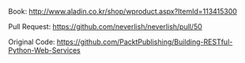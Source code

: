 Book: http://www.aladin.co.kr/shop/wproduct.aspx?ItemId=113415300

Pull Request: https://github.com/neverlish/neverlish/pull/50

Original Code: https://github.com/PacktPublishing/Building-RESTful-Python-Web-Services
